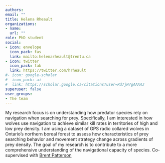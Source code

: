 ```yaml
---
authors:
email: ""
title: Helena Rheault
organizations:
- name: 
  url: ""
role: PhD student
social:
- icon: envelope
  icon_pack: fas
  link: mailto:helenarheault@trentu.ca
- icon: twitter
  icon_pack: fab
  link: https://twitter.com/hrheault
#- icon: google-scholar
#  icon_pack: ai
#  link: https://scholar.google.ca/citations?user=Rd7jH7gAAAAJ
superuser: false
user_groups:
- The team
---
```


My research focus is on understanding how predator species rely on navigation when searching for prey. Specifically, I am interested in how wolves use navigation to achieve similar kill rates in territories of high and low prey density. I am using a dataset of GPS radio collared wolves in Ontario’s northern boreal forest to assess how characteristics of prey searching behavior and movement strategy change across gradients of prey density. The goal of my research is to contribute to a more comprehensive understanding of the navigational capacity of species. Co-supervised with [Brent Patterson](https://canidungulatelab.wixsite.com/brentpatterson)
